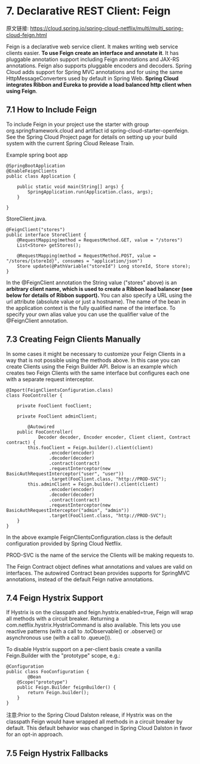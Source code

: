 # 7. Declarative REST Client: Feign

原文链接: https://cloud.spring.io/spring-cloud-netflix/multi/multi_spring-cloud-feign.html


Feign is a declarative web service client. It makes writing web service clients easier. 
<b>To use Feign create an interface and annotate it</b>. 
It has pluggable annotation support including Feign annotations and JAX-RS annotations. 
Feign also supports pluggable encoders and decoders. 
Spring Cloud adds support for Spring MVC annotations and for using the same HttpMessageConverters used by default in Spring Web. 
<b>Spring Cloud integrates Ribbon and Eureka to provide a load balanced http client when using Feign</b>.

## 7.1 How to Include Feign

To include Feign in your project use the starter with group org.springframework.cloud and artifact id spring-cloud-starter-openfeign. 
See the Spring Cloud Project page for details on setting up your build system with the current Spring Cloud Release Train.

Example spring boot app
```
@SpringBootApplication
@EnableFeignClients
public class Application {

    public static void main(String[] args) {
        SpringApplication.run(Application.class, args);
    }

}
```

StoreClient.java. 

```
@FeignClient("stores")
public interface StoreClient {
    @RequestMapping(method = RequestMethod.GET, value = "/stores")
    List<Store> getStores();

    @RequestMapping(method = RequestMethod.POST, value = "/stores/{storeId}", consumes = "application/json")
    Store update(@PathVariable("storeId") Long storeId, Store store);
}
```

In the @FeignClient annotation the String value ("stores" above) is an <b>arbitrary client name, 
which is used to create a Ribbon load balancer (see below for details of Ribbon support). </b>
You can also specify a URL using the url attribute (absolute value or just a hostname). 
The name of the bean in the application context is the fully qualified name of the interface. 
To specify your own alias value you can use the qualifier value of the @FeignClient annotation.

## 7.3 Creating Feign Clients Manually

In some cases it might be necessary to customize your Feign Clients in a way that is not possible using the methods above. 
In this case you can create Clients using the Feign Builder API. Below is an example which creates two Feign Clients 
with the same interface but configures each one with a separate request interceptor.

```
@Import(FeignClientsConfiguration.class)
class FooController {

	private FooClient fooClient;

	private FooClient adminClient;

    	@Autowired
	public FooController(
			Decoder decoder, Encoder encoder, Client client, Contract contract) {
		this.fooClient = Feign.builder().client(client)
				.encoder(encoder)
				.decoder(decoder)
                .contract(contract)
				.requestInterceptor(new BasicAuthRequestInterceptor("user", "user"))
				.target(FooClient.class, "http://PROD-SVC");
		this.adminClient = Feign.builder().client(client)
				.encoder(encoder)
				.decoder(decoder)
				.contract(contract)
				.requestInterceptor(new BasicAuthRequestInterceptor("admin", "admin"))
				.target(FooClient.class, "http://PROD-SVC");
    }
}
```


In the above example FeignClientsConfiguration.class is the default configuration provided by Spring Cloud Netflix.

PROD-SVC is the name of the service the Clients will be making requests to.

The Feign Contract object defines what annotations and values are valid on interfaces. The autowired Contract bean provides supports for SpringMVC annotations, instead of the default Feign native annotations.

## 7.4 Feign Hystrix Support

If Hystrix is on the classpath and feign.hystrix.enabled=true, Feign will wrap all methods with a circuit breaker. 
Returning a com.netflix.hystrix.HystrixCommand is also available. 
This lets you use reactive patterns (with a call to .toObservable() or .observe() or asynchronous use (with a call to .queue()).

To disable Hystrix support on a per-client basis create a vanilla Feign.Builder with the "prototype" scope, e.g.:
```
@Configuration
public class FooConfiguration {
    	@Bean
	@Scope("prototype")
	public Feign.Builder feignBuilder() {
		return Feign.builder();
	}
}
```

注意:Prior to the Spring Cloud Dalston release, if Hystrix was on the classpath Feign would have wrapped all methods in a circuit breaker by default. This default behavior was changed in Spring Cloud Dalston in favor for an opt-in approach.


## 7.5 Feign Hystrix Fallbacks
